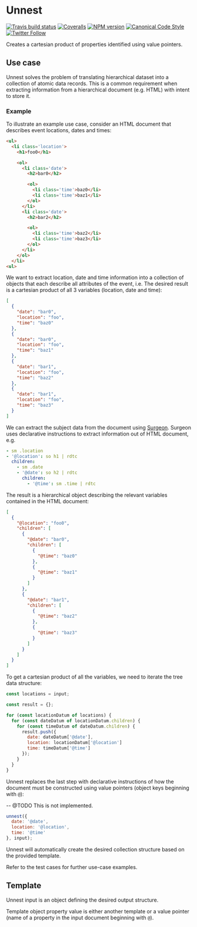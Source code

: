 # Unnest

[![Travis build status](http://img.shields.io/travis/gajus/unnest/master.svg?style=flat-square)](https://travis-ci.org/gajus/unnest)
[![Coveralls](https://img.shields.io/coveralls/gajus/unnest.svg?style=flat-square)](https://coveralls.io/github/gajus/unnest)
[![NPM version](http://img.shields.io/npm/v/unnest.svg?style=flat-square)](https://www.npmjs.org/package/unnest)
[![Canonical Code Style](https://img.shields.io/badge/code%20style-canonical-blue.svg?style=flat-square)](https://github.com/gajus/canonical)
[![Twitter Follow](https://img.shields.io/twitter/follow/kuizinas.svg?style=social&label=Follow)](https://twitter.com/kuizinas)

Creates a cartesian product of properties identified using value pointers.

## Use case

Unnest solves the problem of translating hierarchical dataset into a collection of atomic data records. This is a common requirement when extracting information from a hierarchical document (e.g. HTML) with intent to store it.

### Example

To illustrate an example use case, consider an HTML document that describes event locations, dates and times:

```html
<ul>
  <li class='location'>
    <h1>foo0</h1>

    <ol>
      <li class='date'>
        <h2>bar0</h2>

        <ol>
          <li class='time'>baz0</li>
          <li class='time'>baz1</li>
        </ol>
      </li>
      <li class='date'>
        <h2>bar2</h2>

        <ol>
          <li class='time'>baz2</li>
          <li class='time'>baz3</li>
        </ol>
      </li>
    </ol>
  </li>
<ul>

```

We want to extract location, date and time information into a collection of objects that each describe all attributes of the event, i.e. The desired result is a cartesian product of all 3 variables (location, date and time):

```json
[
  {
    "date": "bar0",
    "location": "foo",
    "time": "baz0"
  },
  {
    "date": "bar0",
    "location": "foo",
    "time": "baz1"
  },
  {
    "date": "bar1",
    "location": "foo",
    "time": "baz2"
  },
  {
    "date": "bar1",
    "location": "foo",
    "time": "baz3"
  }
]

```

We can extract the subject data from the document using [Surgeon](https://github.com/gajus/surgeon). Surgeon uses declarative instructions to extract information out of HTML document, e.g.

```yaml
- sm .location
- '@location': so h1 | rdtc
  children:
    - sm .date
    - '@date': so h2 | rdtc
      children:
        - '@time': sm .time | rdtc

```

The result is a hierarchical object describing the relevant variables contained in the HTML document:

```json
[
  {
    "@location": "foo0",
    "children": [
      {
        "@date": "bar0",
        "children": [
          {
            "@time": "baz0"
          },
          {
            "@time": "baz1"
          }
        ]
      },
      {
        "@date": "bar1",
        "children": [
          {
            "@time": "baz2"
          },
          {
            "@time": "baz3"
          }
        ]
      }
    ]
  }
]

```

To get a cartesian product of all the variables, we need to iterate the tree data structure:

```js
const locations = input;

const result = {};

for (const locationDatum of locations) {
  for (const dateDatum of locationDatum.children) {
    for (const timeDatum of dateDatum.children) {
      result.push({
        date: dateDatum['@date'],
        location: locationDatum['@location']
        time: timeDatum['@time']
      });
    }
  }
}

```

Unnest replaces the last step with declarative instructions of how the document must be constructed using value pointers (object keys beginning with `@`):

-- @TODO This is not implemented.

```js
unnest({
  date: '@date',
  location: '@location',
  time: '@time'
}, input);

```

Unnest will automatically create the desired collection structure based on the provided template.

Refer to the test cases for further use-case examples.

## Template

Unnest input is an object defining the desired output structure.

Template object property value is either another template or a value pointer (name of a property in the input document beginning with `@`).
